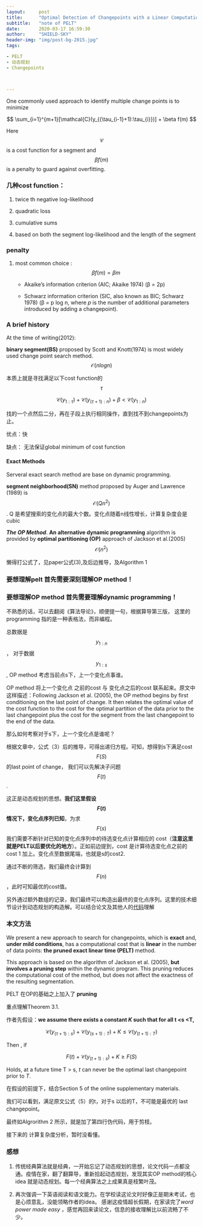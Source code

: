 ```yaml
---
layout:     post
title:      "Optimal Detection of Changepoints with a Linear Computational Cost 阅读笔记"
subtitle:   "note of PELT"
date:       2020-03-17 16:59:30
author:     "SHIELD-SKY"
header-img: "img/post-bg-2015.jpg"
tags:

- PELT
- 动态规划
- Changepoints 



---
```


One commonly used approach to identify multiple change points is to minimize


$$
\sum_{i=1}^{m+1}[\mathcal{C}(y_{(\tau_{i-1}+1):\tau_{i}})] + \beta f(m)
$$


Here $$\mathcal{C}$$ is a cost function for a segment and $$\beta f(m)$$ is a penalty to guard against overfitting.

### 几种cost function：

   1. twice th negative log-likelihood

      

   2. quadratic loss

      

   3. cumulative sums

      

   4. based on both the segment log-likelihood and the length of the segment

### penalty

1. most common choice : $$\beta f(m) = \beta m$$

   * Akaike’s information criterion (AIC; Akaike 1974) (β = 2p)

   * Schwarz information criterion (SIC, also known as BIC; Schwarz 1978) (β = p log n, where *p* is the number of additional parameters introduced by adding a changepoint).

     

### A brief history

At the time of writing(2012):

**binary segment(BS)** proposed by Scott and Knott(1974)  is most widely used change point search method.  $$\mathcal{O} (n log n)$$

本质上就是寻找满足以下cost function的$$\tau$$


$$
\mathcal{C}(y_{1:\tau}) + \mathcal{C}({y_{(\tau+1):n}})+\beta < \mathcal{C}(y_{1:n})
$$


找的一个点然后二分，再在子段上执行相同操作，直到找不到changepoints为止。 

优点：快

缺点： 无法保证global minimum of cost function

#### Exact Methods

Serveral exact search method are base on dynamic programming.

**segment neighborhood(SN)** method proposed by Auger and Lawrence (1989) is $$\mathcal{O}(Qn^2)$$ .  Q 是希望搜索的变化点的最大个数。变化点随着n线性增长，计算复杂度会是cubic

***The OP Method***.  **An alternative dynamic programming** algorithm is provided by **optimal partitioning (OP)** approach of Jackson et al.(2005) $$\mathcal{O}(n^2)$$

懒得打公式了，见paper公式(3),及后边推导，及Algorithm 1

### 要想理解pelt 首先需要深刻理解OP method！

### 要想理解OP method 首先需要理解dynamic programming！

不熟悉的话，可以去翻阅《算法导论》，顺便提一句，根据算导第三版， 这里的programming 指的是一种表格法，而非编程。



总数据是$$y_{1:n}$$， 对于数据$$y_{1:s}$$, OP method 考虑当前点s下，上一个变化点事谁。

OP method 将上一个变化点 之前的cost 与 变化点之后的cost 联系起来。原文中这样描述：Following Jackson et al. (2005), the OP method begins by first conditioning on the last point of change. It then relates the optimal value of the cost function to the cost for the optimal partition of the data prior to the last changepoint plus the cost for the segment from the last changepoint to the end of the data. 

那么如何考察对于s下，上一个变化点是谁呢？

根据文章中，公式（3）后的推导，可得出递归方程。可知，想得到s下满足cost $$F(S)$$的last point of change， 我们可以先解决子问题$$F(t)$$.

这正是动态规划的思想。**我们这里假设$$F(t)$$情况下，变化点序列已知**，为求$$F(s)$$ 我们需要不断针对已知的变化点序列中的待选变化点计算相应的 cost（**注意这里就是PELT以后要优化的地方**）。正如前边提到，cost 是计算待选变化点之前的cost 1 加上。变化点至数据尾端，也就是s的cost2.

通过不断的筛选，我们最终会计算到$$F(n)$$，此时可知最优的cost值。

另外通过额外数组的记录，我们最终可以构造出最终的变化点序列。这里的技术细节设计到动态规划的构造解。可以结合论文及其他人的[代码](https://github.com/ruipgil/changepy/blob/master/changepy/pelt.py)理解



### 本文方法

We present a new approach to search for changepoints, which is **exact** and, **under mild conditions**, has a computational cost that is **linear** in the number of data points: **the pruned exact linear time (PELT)** method.

This approach is based on the algorithm of Jackson et al. (2005), **but involves a pruning step** within the dynamic program. This pruning reduces the computational cost of the method, but does not affect the exactness of the resulting segmentation. 

PELT 在OP的基础之上加入了 **pruning**

重点理解Theorem 3.1. 

作者先假设：**we assume there exists a constant *K* such that for all t <s <T,**


$$
\mathcal{C}(y_{(\tau+1):s}) + \mathcal{C}(y_{(s+1):T}) +K \leqslant \mathcal{C}(y_{(t+1):T})
$$


Then , if

 
$$
F(t) + \mathcal{C}(y_{(t+1):s}) + K \geqslant F(S)
$$


Holds, at a future time T > s, *t* can never be the optimal last changepoint prior to *T*.

在假设的前提下，结合Section 5 of the online supplementary materials.

我们可以看到，满足原文公式（5）的t，对于s 以后的T，不可能是最优的 last changepoint。

最终如Algrorithm 2 所示，就是加了第四行伪代码，用于剪枝。

接下来的 计算复杂度分析，暂时没看懂。

### 感想

1. 传统经典算法就是经典，一开始忘记了动态规划的思想，论文代码一点都没通。疫情在家，翻了翻算导，重新拾起动态规划，发现其实OP method的核心idea 就是动态规划。每一个经典算法之上成果真是枝繁叶茂。

2. 再次强调一下英语阅读和语文能力。在学校读这论文时好像正是期末考试，也是心烦意乱，没能领略作者的idea。 感谢这疫情超长假期，在家读完了*word power made easy* ，感觉再回来读论文，信息的接收理解比以前流畅了不少。

